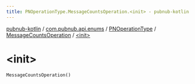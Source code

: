 ```yaml
---
title: PNOperationType.MessageCountsOperation.<init> - pubnub-kotlin
---
```


[pubnub-kotlin](../../../index.html) / [com.pubnub.api.enums](../../index.html) / [PNOperationType](../index.html) / [MessageCountsOperation](index.html) / [&lt;init&gt;](./-init-.html)

# &lt;init&gt;

`MessageCountsOperation()`